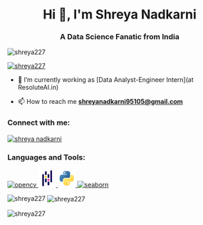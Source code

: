 <h1 align="center">Hi 👋, I'm Shreya Nadkarni</h1>
<h3 align="center">A Data Science Fanatic from India</h3>

<p align="left"> <img src="https://komarev.com/ghpvc/?username=shreya227&label=Profile%20views&color=0e75b6&style=flat" alt="shreya227" /> </p>

<p align="left"> <a href="https://github.com/ryo-ma/github-profile-trophy"><img src="https://github-profile-trophy.vercel.app/?username=shreya227" alt="shreya227" /></a> </p>

- 🔭 I’m currently working as [Data Analyst-Engineer Intern](at ResoluteAI.in)

- 📫 How to reach me **shreyanadkarni95105@gmail.com**

<h3 align="left">Connect with me:</h3>
<p align="left">
<a href="https://linkedin.com/in/shreya nadkarni" target="blank"><img align="center" src="https://raw.githubusercontent.com/rahuldkjain/github-profile-readme-generator/master/src/images/icons/Social/linked-in-alt.svg" alt="shreya nadkarni" height="30" width="40" /></a>
</p>

<h3 align="left">Languages and Tools:</h3>
<p align="left"> <a href="https://opencv.org/" target="_blank" rel="noreferrer"> <img src="https://www.vectorlogo.zone/logos/opencv/opencv-icon.svg" alt="opencv" width="40" height="40"/> </a> <a href="https://pandas.pydata.org/" target="_blank" rel="noreferrer"> <img src="https://raw.githubusercontent.com/devicons/devicon/2ae2a900d2f041da66e950e4d48052658d850630/icons/pandas/pandas-original.svg" alt="pandas" width="40" height="40"/> </a> <a href="https://www.python.org" target="_blank" rel="noreferrer"> <img src="https://raw.githubusercontent.com/devicons/devicon/master/icons/python/python-original.svg" alt="python" width="40" height="40"/> </a> <a href="https://seaborn.pydata.org/" target="_blank" rel="noreferrer"> <img src="https://seaborn.pydata.org/_images/logo-mark-lightbg.svg" alt="seaborn" width="40" height="40"/> </a> </p>

<p><img align="left" src="https://github-readme-stats.vercel.app/api/top-langs?username=shreya227&show_icons=true&locale=en&layout=compact" alt="shreya227" /></p>

<p>&nbsp;<img align="center" src="https://github-readme-stats.vercel.app/api?username=shreya227&show_icons=true&locale=en" alt="shreya227" /></p>

<p><img align="center" src="https://github-readme-streak-stats.herokuapp.com/?user=shreya227&" alt="shreya227" /></p>
